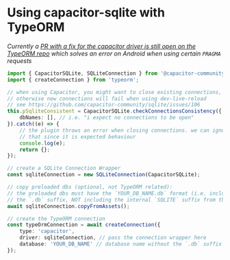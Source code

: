 # Using capacitor-sqlite with TypeORM

*Currently a [PR with a fix for the capacitor driver is still open on the TypeORM repo](https://github.com/typeorm/typeorm/pull/7728) which solves an error on Android when using certain `PRAGMA` requests*

```typescript
import { CapacitorSQLite, SQLiteConnection } from '@capacitor-community/sqlite';
import { createConnection } from 'typeorm';

// when using Capacitor, you might want to close existing connections, 
// otherwise new connections will fail when using dev-live-reload
// see https://github.com/capacitor-community/sqlite/issues/106
this.pSqliteConsistent = CapacitorSQLite.checkConnectionsConsistency({
    dbNames: [], // i.e. "i expect no connections to be open"
}).catch((e) => {
    // the plugin throws an error when closing connections. we can ignore
    // that since it is expected behaviour
    console.log(e);
    return {};
});

// create a SQLite Connection Wrapper
const sqliteConnection = new SQLiteConnection(CapacitorSQLite);

// copy preloaded dbs (optional, not TypeORM related):
// the preloaded dbs must have the `YOUR_DB_NAME.db` format (i.e. including 
// the `.db` suffix, NOT including the internal `SQLITE` suffix from the plugin)
await sqliteConnection.copyFromAssets();

// create the TypeORM connection
const typeOrmConnection = await createConnection({
    type: 'capacitor',
    driver: sqliteConnection, // pass the connection wrapper here
    database: 'YOUR_DB_NAME' // database name without the `.db` suffix
});
```